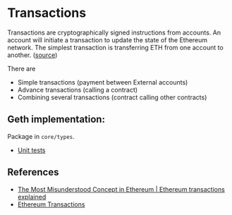 # Transactions

Transactions are cryptographically signed instructions from accounts. An account will initiate a transaction to update the state of the Ethereum network. The simplest transaction is transferring ETH from one account to another. ([source](https://ethereum.org/en/developers/docs/transactions/))

There are 

* Simple transactions (payment between External accounts)
* Advance transactions (calling a contract)
* Combining several transactions (contract calling other contracts)

## Geth implementation:

Package in `core/types`.

* [Unit tests](https://github.com/ethereum/go-ethereum/blob/master/core/types/transaction_test.go)

## References

* [The Most Misunderstood Concept in Ethereum | Ethereum transactions explained](https://www.youtube.com/watch?v=2EhKeQHFeTs)
* [Ethereum Transactions](https://www.youtube.com/watch?v=2QHGPH88WAI)
